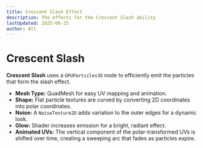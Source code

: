 ```yaml
---
title: Crescent Slash Effect
description: The effects for the Crescent Slash ability
lastUpdated: 2025-06-25
author: All
---
```


# Crescent Slash

**Crescent Slash** uses a `GPUParticles3D` node to efficiently emit the particles that form the slash effect.

- **Mesh Type:** QuadMesh for easy UV mapping and animation.
- **Shape:** Flat particle textures are curved by converting 2D coordinates into polar coordinates.
- **Noise:** A `NoiseTexture2D` adds variation to the outer edges for a dynamic look.
- **Glow:** Shader increases emission for a bright, radiant effect.
- **Animated UVs:** The vertical component of the polar-transformed UVs is shifted over time, creating a sweeping arc that fades as particles expire.
